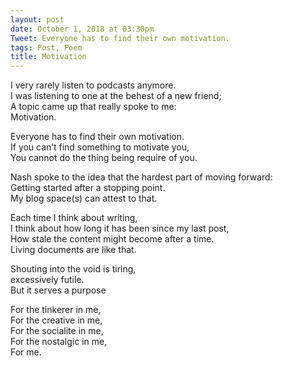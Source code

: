 ```yaml
---
layout: post
date: October 1, 2018 at 03:30pm
Tweet: Everyone has to find their own motivation.
tags: Post, Poem
title: Motivation
---
```


I very rarely listen to podcasts anymore.<br>
I was listening to one at the behest of a new friend;<br>
A topic came up that really spoke to me:<br>
Motivation.<br>

Everyone has to find their own motivation.<br>
If you can’t find something to motivate you,<br>
You cannot do the thing being require of you.<br>

Nash spoke to the idea that the hardest part of moving forward:<br>
Getting started after a stopping point. <br>
My blog space(s) can attest to that.<br>

Each time I think about writing,<br>
I think about how long it has been since my last post,<br>
How stale the content might become after a time.<br>
Living documents are like that.<br>

Shouting into the void is tiring,<br>
excessively futile.<br>
But it serves a purpose<br>

For the tinkerer in me,<br>
For the creative in me,<br>
For the socialite in me,<br>
For the nostalgic in me,<br>
For me.